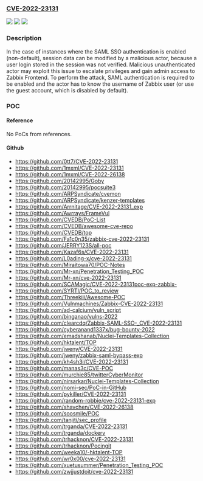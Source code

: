 ### [CVE-2022-23131](https://cve.mitre.org/cgi-bin/cvename.cgi?name=CVE-2022-23131)
![](https://img.shields.io/static/v1?label=Product&message=Frontend&color=blue)
![](https://img.shields.io/static/v1?label=Version&message=5.4.0%20-%205.4.8%3D%205.4.0%20-%205.4.8%20&color=brighgreen)
![](https://img.shields.io/static/v1?label=Vulnerability&message=CWE-290%20Authentication%20Bypass%20by%20Spoofing&color=brighgreen)

### Description

In the case of instances where the SAML SSO authentication is enabled (non-default), session data can be modified by a malicious actor, because a user login stored in the session was not verified. Malicious unauthenticated actor may exploit this issue to escalate privileges and gain admin access to Zabbix Frontend. To perform the attack, SAML authentication is required to be enabled and the actor has to know the username of Zabbix user (or use the guest account, which is disabled by default).

### POC

#### Reference
No PoCs from references.

#### Github
- https://github.com/0tt7/CVE-2022-23131
- https://github.com/1mxml/CVE-2022-23131
- https://github.com/1mxml/CVE-2022-26138
- https://github.com/20142995/Goby
- https://github.com/20142995/pocsuite3
- https://github.com/ARPSyndicate/cvemon
- https://github.com/ARPSyndicate/kenzer-templates
- https://github.com/Arrnitage/CVE-2022-23131_exp
- https://github.com/Awrrays/FrameVul
- https://github.com/CVEDB/PoC-List
- https://github.com/CVEDB/awesome-cve-repo
- https://github.com/CVEDB/top
- https://github.com/Fa1c0n35/zabbix-cve-2022-23131
- https://github.com/JERRY123S/all-poc
- https://github.com/Kazaf6s/CVE-2022-23131
- https://github.com/L0ading-x/cve-2022-23131
- https://github.com/Miraitowa70/POC-Notes
- https://github.com/Mr-xn/Penetration_Testing_POC
- https://github.com/Mr-xn/cve-2022-23131
- https://github.com/SCAMagic/CVE-2022-23131poc-exp-zabbix-
- https://github.com/SYRTI/POC_to_review
- https://github.com/Threekiii/Awesome-POC
- https://github.com/Vulnmachines/Zabbix-CVE-2022-23131
- https://github.com/ad-calcium/vuln_script
- https://github.com/binganao/vulns-2022
- https://github.com/clearcdq/Zabbix-SAML-SSO-_CVE-2022-23131
- https://github.com/cyberanand1337x/bug-bounty-2022
- https://github.com/emadshanab/Nuclei-Templates-Collection
- https://github.com/hktalent/TOP
- https://github.com/jweny/CVE-2022-23131
- https://github.com/jweny/zabbix-saml-bypass-exp
- https://github.com/kh4sh3i/CVE-2022-23131
- https://github.com/manas3c/CVE-POC
- https://github.com/murchie85/twitterCyberMonitor
- https://github.com/nirsarkar/Nuclei-Templates-Collection
- https://github.com/nomi-sec/PoC-in-GitHub
- https://github.com/pykiller/CVE-2022-23131
- https://github.com/random-robbie/cve-2022-23131-exp
- https://github.com/shavchen/CVE-2022-26138
- https://github.com/soosmile/POC
- https://github.com/tanjiti/sec_profile
- https://github.com/trganda/CVE-2022-23131
- https://github.com/trganda/dockerv
- https://github.com/trhacknon/CVE-2022-23131
- https://github.com/trhacknon/Pocingit
- https://github.com/weeka10/-hktalent-TOP
- https://github.com/wr0x00/cve-2022-23131
- https://github.com/xuetusummer/Penetration_Testing_POC
- https://github.com/zwjjustdoit/cve-2022-23131

